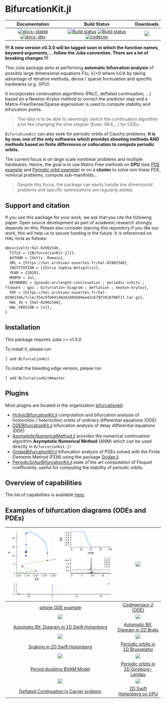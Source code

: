 # BifurcationKit.jl

| **Documentation** | **Build Status** | **Downloads** |
|:-----------------:|:----------------:|:-------------:|
| [![docs-stable][docs-stable-img]][docs-stable-url] [![docs-dev][docs-dev-img]][docs-dev-url] | [![Build status](https://badge.buildkite.com/fc3fdd514333077cbb6600923ed0ef631a59de5226b197665f.svg)](https://buildkite.com/julialang/bifurcationkit-dot-jl) [![Build status](https://github.com/rveltz/BifurcationKit.jl/workflows/CI/badge.svg)](https://github.com/rveltz/BifurcationKit.jl/actions) [![codecov](https://codecov.io/gh/bifurcationkit/BifurcationKit.jl/branch/master/graph/badge.svg)](https://codecov.io/gh/bifurcationkit/BifurcationKit.jl) | [![](https://shields.io/endpoint?url=https://pkgs.genieframework.com/api/v1/badge/BifurcationKit)](https://pkgs.genieframework.com?packages=BifurcationKit)|

[docs-stable-img]: https://img.shields.io/badge/docs-stable-blue.svg
[docs-stable-url]: https://bifurcationkit.github.io/BifurcationKitDocs.jl/stable
[docs-dev-img]: https://img.shields.io/badge/docs-dev-purple.svg
[docs-dev-url]: https://bifurcationkit.github.io/BifurcationKitDocs.jl/dev


**!!! A new version v0.3.0 will be tagged soon in which the function names, keyword arguments,... follow the Julia convention. There are a lot of breaking changes !!!**

This Julia package aims at performing **automatic bifurcation analysis** of possibly large dimensional equations F(u, λ)=0 where λ∈ℝ by taking advantage of iterative methods, dense / sparse formulation and specific hardwares (*e.g.* GPU).

It incorporates continuation algorithms (PALC, deflated continuation, ...) based on a Newton-Krylov method to correct the predictor step and a Matrix-Free/Dense/Sparse eigensolver is used to compute stability and bifurcation points.

> The idea is to be able to seemingly switch the continuation algorithm a bit like changing the time stepper (Euler, RK4,...) for ODEs.

`BifurcationKit` can also seek for periodic orbits of Cauchy problems. **It is by now, one of the only softwares which provides shooting methods AND methods based on finite differences or collocation to compute periodic orbits.**

The current focus is on large scale nonlinear problems and multiple hardwares. Hence, the goal is to use Matrix Free methods on **GPU** (see [PDE example](https://bifurcationkit.github.io/BifurcationKitDocs.jl/dev/tutorials/tutorials2b/#The-Swift-Hohenberg-equation-on-the-GPU-(non-local)-1) and [Periodic orbit example](https://bifurcationkit.github.io/BifurcationKitDocs.jl/dev/tutorials/tutorialsCGL/#Continuation-of-periodic-orbits-on-the-GPU-(Advanced)-1)) or on a **cluster** to solve non linear PDE, nonlocal problems, compute sub-manifolds...

> Despite this focus, the package can easily handle low dimensional problems and specific optimizations are regularly added.


## Support and citation
If you use this package for your work, we ask that you cite the following paper. Open source development as part of academic research strongly depends on this. Please also consider starring this repository if you like our work, this will help us to secure funding in the future. It is referenced on HAL-Inria as follows:

```
@misc{veltz:hal-02902346,
  TITLE = {{BifurcationKit.jl}},
  AUTHOR = {Veltz, Romain},
  URL = {https://hal.archives-ouvertes.fr/hal-02902346},
  INSTITUTION = {{Inria Sophia-Antipolis}},
  YEAR = {2020},
  MONTH = Jul,
  KEYWORDS = {pseudo-arclength-continuation ; periodic-orbits ; floquet ; gpu ; bifurcation-diagram ; deflation ; newton-krylov},
  PDF = {https://hal.archives-ouvertes.fr/hal-02902346/file/354c9fb0d148262405609eed2cb7927818706f1f.tar.gz},
  HAL_ID = {hal-02902346},
  HAL_VERSION = {v1},
}
```

## Installation

This package requires Julia >= v1.3.0

To install it, please run

`] add BifurcationKit`

To install the bleeding edge version, please run

`] add BifurcationKit#master`

## Plugins

Most plugins are located in the organization [bifurcationkit](https://github.com/bifurcationkit):

- [HclinicBifurcationKit.jl](https://github.com/bifurcationkit/HclinicBifurcationKit.jl) computation and bifurcation analysis of homoclinic / heteroclinic orbits of ordinary differential equations (ODE)
- [DDEBifurcationKit.jl](https://github.com/bifurcationkit/DDEBifurcationKit.jl) bifurcation analysis of delay differential equations (DDE)
- [AsymptoticNumericalMethod.jl](https://github.com/bifurcationkit/AsymptoticNumericalMethod.jl) provides the numerical continuation algorithm **Asymptotic Numerical Method** (ANM) which can be used directly in `BifurcationKit.jl`
- [GridapBifurcationKit.jl](https://github.com/bifurcationkit/GridapBifurcationKit) bifurcation analysis of PDEs solved with the Finite Elements Method (FEM) using the package [Gridap.jl](https://github.com/gridap/Gridap.jl).
- [PeriodicSchurBifurcationKit.jl](https://github.com/bifurcationkit/PeriodicSchurBifurcationKit.jl) state of the art computation of Floquet coefficients, useful for computing the stability of periodic orbits.

## Overview of capabilities

The list of capabilities is available [here](https://bifurcationkit.github.io/BifurcationKitDocs.jl/dev/capabilities/).

## Examples of bifurcation diagrams (ODEs and PDEs)

| ![](https://github.com/bifurcationkit/BifurcationKitDocs.jl/blob/main/docs/src/tutorials/ode/nm-per.png?raw=true)   |  ![](https://bifurcationkit.github.io/BifurcationKitDocs.jl/dev/tutorials/ode/com-fig3.png?raw=true) |
|:-------------:|:-------------:|
| [simple ODE example](https://bifurcationkit.github.io/BifurcationKitDocs.jl/dev/tutorials/ode/tutorialsODE/#Neural-mass-equation-(Hopf-aBS)) |  [Codimension 2 (ODE)](https://bifurcationkit.github.io/BifurcationKitDocs.jl/dev/tutorials/ode/tutorialCO/#CO-oxydation-(codim-2)) |
| ![](https://bifurcationkit.github.io/BifurcationKitDocs.jl/dev/tutorials/BDSH1d.png)   |  ![](https://bifurcationkit.github.io/BifurcationKitDocs.jl/dev/tutorials/mittlemannBD-1.png) |
| [Automatic Bif. Diagram in 1D Swift Hohenberg](https://bifurcationkit.github.io/BifurcationKitDocs.jl/dev/tutorials/Swift-Hohenberg1d/#d-Swift-Hohenberg-equation-(Automatic)) |  [Automatic Bif. Diagram in 2D Bratu](https://bifurcationkit.github.io/BifurcationKitDocs.jl/dev/tutorials/mittelmannAuto/#Automatic-diagram-of-2d-Bratu–Gelfand-problem-(Intermediate)) |
| ![](https://bifurcationkit.github.io/BifurcationKitDocs.jl/dev/tutorials/sh2dbranches.png)   |  ![](https://bifurcationkit.github.io/BifurcationKitDocs.jl/dev/tutorials/bru-po-cont-3br.png) |
| [Snaking in 2D Swift Hohenberg](https://bifurcationkit.github.io/BifurcationKitDocs.jl/dev/tutorials/tutorials2/#d-Swift-Hohenberg-equation:-snaking,-Finite-Differences) |  [Periodic orbits in 1D Brusselator](https://bifurcationkit.github.io/BifurcationKitDocs.jl/dev/tutorials/tutorials3/#d-Brusselator-(automatic))
| ![](https://bifurcationkit.github.io/BifurcationKitDocs.jl/dev/tutorials/br_pd3.png) |![](https://bifurcationkit.github.io/BifurcationKitDocs.jl/dev/tutorials/cgl-sh-br.png) |
| [Period doubling BVAM Model](https://bifurcationkit.github.io/BifurcationKitDocs.jl/dev/tutorials/tutorialsPD/#Period-doubling-in-the-Barrio-Varea-Aragon-Maini-model)  |  [Periodic orbits in 2D Ginzburg-Landau](https://bifurcationkit.github.io/BifurcationKitDocs.jl/dev/tutorials/tutorialsCGL/#d-Ginzburg-Landau-equation-(finite-differences))  |
| ![](https://bifurcationkit.github.io/BifurcationKitDocs.jl/dev/carrier.png) | ![](https://bifurcationkit.github.io/BifurcationKitDocs.jl/dev/tutorials/GPU-branch.png) |
| [Deflated Continuation in Carrier problem](https://bifurcationkit.github.io/BifurcationKitDocs.jl/dev/tutorials/tutorialCarrier/#Deflated-Continuation-in-the-Carrier-Problem)  |  [2D Swift Hohenberg on GPU](https://bifurcationkit.github.io/BifurcationKitDocs.jl/dev/tutorials/tutorials2b/#d-Swift-Hohenberg-equation-(non-local)-on-the-GPU,-periodic-BC-(Advanced))  |

